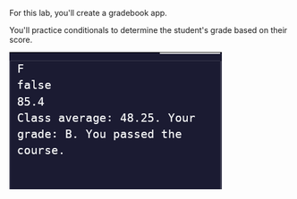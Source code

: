 For this lab, you'll create a gradebook app.

You'll practice conditionals to determine the student's grade based on their score.

![alt text](image.png)
